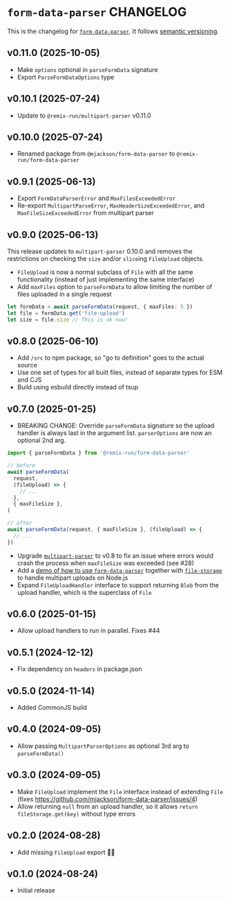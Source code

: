 # `form-data-parser` CHANGELOG

This is the changelog for [`form-data-parser`](https://github.com/remix-run/remix/tree/main/packages/form-data-parser). It follows [semantic versioning](https://semver.org/).

## v0.11.0 (2025-10-05)

- Make `options` optional in `parseFormData` signature
- Export `ParseFormDataOptions` type

## v0.10.1 (2025-07-24)

- Update to `@remix-run/multipart-parser` v0.11.0

## v0.10.0 (2025-07-24)

- Renamed package from `@mjackson/form-data-parser` to `@remix-run/form-data-parser`

## v0.9.1 (2025-06-13)

- Export `FormDataParserError` and `MaxFilesExceededError`
- Re-export `MultipartParseError`, `MaxHeaderSizeExceededError`, and `MaxFileSizeExceededError` from multipart parser

## v0.9.0 (2025-06-13)

This release updates to `multipart-parser` 0.10.0 and removes the restrictions on checking the `size` and/or `slice`ing `FileUpload` objects.

- `FileUpload` is now a normal subclass of `File` with all the same functionality (instead of just implementing the same interface)
- Add `maxFiles` option to `parseFormData` to allow limiting the number of files uploaded in a single request

```ts
let formData = await parseFormData(request, { maxFiles: 5 })
let file = formData.get('file-upload')
let size = file.size // This is ok now!
```

## v0.8.0 (2025-06-10)

- Add `/src` to npm package, so "go to definition" goes to the actual source
- Use one set of types for all built files, instead of separate types for ESM and CJS
- Build using esbuild directly instead of tsup

## v0.7.0 (2025-01-25)

- BREAKING CHANGE: Override `parseFormData` signature so the upload handler is always last in the argument list. `parserOptions` are now an optional 2nd arg.

```ts
import { parseFormData } from '@remix-run/form-data-parser'

// before
await parseFormData(
  request,
  (fileUpload) => {
    // ...
  },
  { maxFileSize },
)

// after
await parseFormData(request, { maxFileSize }, (fileUpload) => {
  // ...
})
```

- Upgrade [`multipart-parser`](https://github.com/remix-run/remix/tree/main/packages/multipart-parser) to v0.8 to fix an issue where errors would crash the process when `maxFileSize` was exceeded (see #28)
- Add a [demo of how to use `form-data-parser`](https://github.com/remix-run/remix/tree/main/packages/form-data-parser/demos/node) together with [`file-storage`](https://github.com/remix-run/remix/tree/main/packages/file-storage) to handle multipart uploads on Node.js
- Expand `FileUploadHandler` interface to support returning `Blob` from the upload handler, which is the superclass of `File`

## v0.6.0 (2025-01-15)

- Allow upload handlers to run in parallel. Fixes #44

## v0.5.1 (2024-12-12)

- Fix dependency on `headers` in package.json

## v0.5.0 (2024-11-14)

- Added CommonJS build

## v0.4.0 (2024-09-05)

- Allow passing `MultipartParserOptions` as optional 3rd arg to `parseFormData()`

## v0.3.0 (2024-09-05)

- Make `FileUpload` implement the `File` interface instead of extending `File` (fixes https://github.com/mjackson/form-data-parser/issues/4)
- Allow returning `null` from an upload handler, so it allows `return fileStorage.get(key)` without type errors

## v0.2.0 (2024-08-28)

- Add missing `FileUpload` export 🤦‍♂️

## v0.1.0 (2024-08-24)

- Initial release
